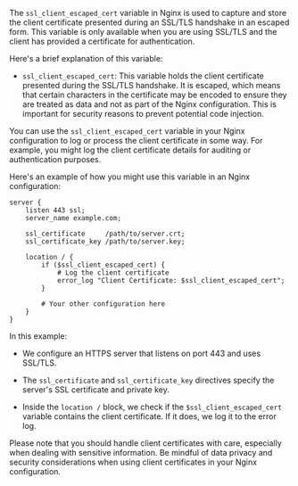 The `ssl_client_escaped_cert` variable in Nginx is used to capture and store the client certificate presented during an SSL/TLS handshake in an escaped form. This variable is only available when you are using SSL/TLS and the client has provided a certificate for authentication.

Here's a brief explanation of this variable:

- `ssl_client_escaped_cert`: This variable holds the client certificate presented during the SSL/TLS handshake. It is escaped, which means that certain characters in the certificate may be encoded to ensure they are treated as data and not as part of the Nginx configuration. This is important for security reasons to prevent potential code injection.

You can use the `ssl_client_escaped_cert` variable in your Nginx configuration to log or process the client certificate in some way. For example, you might log the client certificate details for auditing or authentication purposes.

Here's an example of how you might use this variable in an Nginx configuration:

```nginx
server {
    listen 443 ssl;
    server_name example.com;

    ssl_certificate     /path/to/server.crt;
    ssl_certificate_key /path/to/server.key;

    location / {
        if ($ssl_client_escaped_cert) {
            # Log the client certificate
            error_log "Client Certificate: $ssl_client_escaped_cert";
        }

        # Your other configuration here
    }
}
```

In this example:

- We configure an HTTPS server that listens on port 443 and uses SSL/TLS.

- The `ssl_certificate` and `ssl_certificate_key` directives specify the server's SSL certificate and private key.

- Inside the `location /` block, we check if the `$ssl_client_escaped_cert` variable contains the client certificate. If it does, we log it to the error log.

Please note that you should handle client certificates with care, especially when dealing with sensitive information. Be mindful of data privacy and security considerations when using client certificates in your Nginx configuration.
